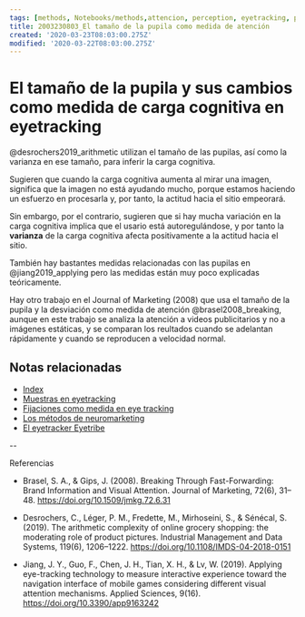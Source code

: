```yaml
---
tags: [methods, Notebooks/methods,attencion, perception, eyetracking, pupile, Notebooks/attention, Notebooks/perception]
title: 2003230803_El tamaño de la pupila como medida de atención
created: '2020-03-23T08:03:00.275Z'
modified: '2020-03-22T08:03:00.275Z'
---
```


# El tamaño de la pupila y sus cambios como medida de carga cognitiva en eyetracking

@desrochers2019_arithmetic utilizan el tamaño de las pupilas, así como la varianza en ese tamaño, para inferir la carga cognitiva.

Sugieren que cuando la carga cognitiva aumenta al mirar una imagen, significa que la imagen no está ayudando mucho, porque estamos haciendo un esfuerzo en procesarla y, por tanto, la actitud hacia el sitio empeorará.

Sin embargo, por el contrario, sugieren que si hay mucha variación en la carga cognitiva implica que el usario está autoregulándose, y por tanto la **varianza** de la carga cognitiva afecta positivamente a la actitud hacia el sitio.

También hay bastantes medidas relacionadas con las pupilas en  @jiang2019_applying pero las medidas están muy poco explicadas teóricamente.

Hay otro trabajo en el Journal of Marketing (2008) que usa el tamaño de la pupila y la desviación como medida de atención @brasel2008_breaking, aunque en este trabajo se analiza la atención a videos publicitarios y no a imágenes estáticas, y se comparan los reultados cuando se adelantan rápidamente y cuando se reproducen a velocidad normal.

## Notas relacionadas

- [Index](_2003101705_index.md)
- [Muestras en eyetracking](2003230740_muestras_eyetracking.md)
- [Fijaciones como medida en eye tracking](2003230748_medidaseyetracking_fijaciones.md)
- [Los métodos de neuromarketing](2005150856_metodosneuromarketing.md)
- [El eyetracker Eyetribe](2004071658_eyetracker_eyetribe.md)

--

Referencias

- Brasel, S. A., & Gips, J. (2008). Breaking Through Fast-Forwarding: Brand Information and Visual Attention. Journal of Marketing, 72(6), 31–48. https://doi.org/10.1509/jmkg.72.6.31

- Desrochers, C., Léger, P. M., Fredette, M., Mirhoseini, S., & Sénécal, S. (2019). The arithmetic complexity of online grocery shopping: the moderating role of product pictures. Industrial Management and Data Systems, 119(6), 1206–1222. https://doi.org/10.1108/IMDS-04-2018-0151

- Jiang, J. Y., Guo, F., Chen, J. H., Tian, X. H., & Lv, W. (2019). Applying eye-tracking technology to measure interactive experience toward the navigation interface of mobile games considering different visual attention mechanisms. Applied Sciences, 9(16). https://doi.org/10.3390/app9163242